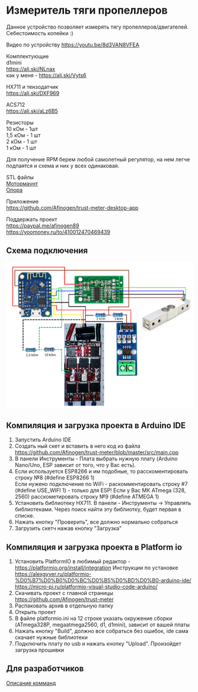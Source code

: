 # Измеритель тяги пропеллеров  

Данное устройство позволяет измерять тягу пропеллеров/двигателей. Себестоимость копейки :)  

Видео по устройству https://youtu.be/8d3VAN8VFEA

Комплектующие  
d1mini  
https://ali.ski/NLnax  
как у меня - https://ali.ski/Vyts6  

HX711 и тензодатчик  
https://ali.ski/DXF969  

ACS712  
https://ali.ski/aLz6B5  

Резисторы  
10 кОм - 1шт  
1,5 кОм - 1 шт  
2 кОм  - 1 шт  
1 кОм  - 1 шт  

Для получение RPM берем любой самолетный регулятор, на нем легче подпаятся и схема и них у всех одинаковая.  

STL файлы  
[Мотормаунт](docs/motormaunt_2212.stl)  
[Опора](docs/main.stl)

Приложение  
https://github.com/Afinogen/trust-meter-desktop-app  

Поддержать проект  
https://paypal.me/afinogen89  
https://yoomoney.ru/to/410012470469439  

## Схема подключения

![](docs/wire_connection.png)

## Компиляция и загрузка проекта в Arduino IDE  
1. Запустить Arduino IDE  
2. Создать ный скет и вставить в него код из файла https://github.com/Afinogen/trust-meter/blob/master/src/main.cpp  
3. В панели Инструменты - Плата выбрать нужную плату (Arduino Nano/Uno, ESP зависит от того, что у Вас есть).
4. Если используется ESP8266 и им подобные, то расскоментировать строку №8 (#define ESP8266 1)      
    Если нужено подключение по WiFi - раскомментировать строку #7 (#define USE_WIFI 1) - только для ESP!
    Если у Вас МК ATmega (328, 2560) расскометировать строку №9 (#define ATMEGA 1)
5. Установить библиотеку HX711. В панели - Инструменты -> Управлять библиотеками. Через поиск найти эту библиотку, будет первая в списке.
6. Нажать кнопку "Проверить", все должно нормально собраться
7. Загрузить скетч нажав кнопку "Загрузка"

## Компиляция и загрузка проекта в Platform io  
1. Установить PlatformIO в любимый редактор  - https://platformio.org/install/integration
    Инструкции по установке https://alexgyver.ru/platformio-%D0%B7%D0%B0%D0%BC%D0%B5%D0%BD%D0%B0-arduino-ide/  https://micro-pi.ru/platformio-visual-studio-code-arduino/  
2. Скачивать проект с главной страницы https://github.com/Afinogen/trust-meter  
3. Распаковать архив в отдельную папку  
4. Открыть проект  
5. В файле platformio.ini на 12 строке указать окружение сборки (ATmega328P, megaatmega2560, d1, d1mini), зависит от вашей платы  
6. Нажать кнопку "Build", должно все собраться без ошибок, ide сама скачает нужные библиотеки  
7. Подключить плату по usb и нажать кнопку "Upload". Произойдет загрузка прошивки  

## Для разработчиков  
[Описание комманд](docs/commands.md)
